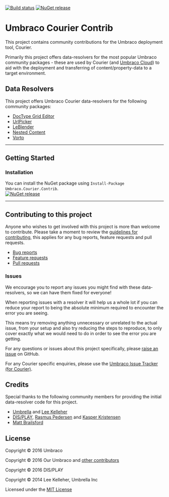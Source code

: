 [![Build status](https://ci.appveyor.com/api/projects/status/bfotoy95lmos15b2/branch/master?svg=true)](https://ci.appveyor.com/project/Umbraco/umbraco-courier-contrib/branch/master)
[![NuGet release](https://img.shields.io/nuget/v/Umbraco.Courier.Contrib.svg)](https://www.nuget.org/packages/Umbraco.Courier.Contrib)

# Umbraco Courier Contrib

This project contains community contributions for the Umbraco deployment tool, Courier.

Primarily this project offers data-resolvers for the most popular Umbraco community packages - these are used by Courier (and [Umbraco Cloud](https://umbraco.com/cloud)) to aid with the deployment and transferring of content/property-data to a target environment.


## Data Resolvers

This project offers Umbraco Courier data-resolvers for the following community packages:

- [DocType Grid Editor](https://our.umbraco.org/projects/backoffice-extensions/doc-type-grid-editor/)
- [UrlPicker](https://our.umbraco.org/projects/backoffice-extensions/urlpicker/)
- [LeBlender](https://our.umbraco.org/projects/backoffice-extensions/leblender)
- [Nested Content](https://our.umbraco.org/projects/backoffice-extensions/nested-content/)
- [Vorto](https://our.umbraco.org/projects/backoffice-extensions/vorto)


---

## Getting Started

### Installation

You can install the NuGet package using `Install-Package Umbraco.Courier.Contrib`.  
[![NuGet release](https://img.shields.io/nuget/v/Umbraco.Courier.Contrib.svg)](https://www.nuget.org/packages/Umbraco.Courier.Contrib)

---

## Contributing to this project

Anyone who wishes to get involved with this project is more than welcome to contribute. Please take a moment to review the [guidelines for contributing](CONTRIBUTING.md), this applies for any bug reports, feature requests and pull requests.

* [Bug reports](CONTRIBUTING.md#bugs)
* [Feature requests](CONTRIBUTING.md#features)
* [Pull requests](CONTRIBUTING.md#pull-requests)


### Issues

We encourage you to report any issues you might find with these data-resolvers, so we can have them fixed for everyone!

When reporting issues with a resolver it will help us a whole lot if you can reduce your report to being the absolute minimum required to encounter the error you are seeing.

This means try removing anything unnecessary or unrelated to the actual issue, from your setup and also try reducing the steps to reproduce, to only cover exactly what we would need to do in order to see the error you are getting.

For any questions or issues about this project specifically, please [raise an issue](https://github.com/umbraco/Umbraco.Courier.Contrib/issues) on GitHub.

For any Courier specific enquiries, please use the [Umbraco Issue Tracker (for Courier)](http://issues.umbraco.org/issues/COU).


## Credits

Special thanks to the following community members for providing the initial data-resolver code for this project.

* [Umbrella](https://github.com/UmbrellaInc) and [Lee Kelleher](https://github.com/leekelleher)
* [DIS/PLAY](https://github.com/display), [Rasmus Pedersen](https://github.com/rasmusjp) and [Kasper Kristensen](https://github.com/kasperhhk)
* [Matt Brailsford](https://github.com/mattbrailsford)


## License

Copyright &copy; 2016 Umbraco

Copyright &copy; 2016 Our Umbraco and [other contributors](https://github.com/leekelleher/umbraco-courier-dataresolvers/graphs/contributors)

Copyright &copy; 2016 DIS/PLAY

Copyright &copy; 2014 Lee Kelleher, Umbrella Inc

Licensed under the [MIT License](LICENSE.md)

